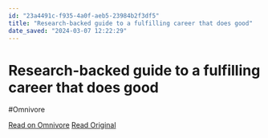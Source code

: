```yaml
---
id: "23a4491c-f935-4a0f-aeb5-23984b2f3df5"
title: "Research-backed guide to a fulfilling career that does good"
date_saved: "2024-03-07 12:22:29"
---
```


# Research-backed guide to a fulfilling career that does good
#Omnivore

[Read on Omnivore](https://omnivore.app/me/research-backed-guide-to-a-fulfilling-career-that-does-good-18e18dd71d2)
[Read Original](https://80000hours.org/career-guide/)

